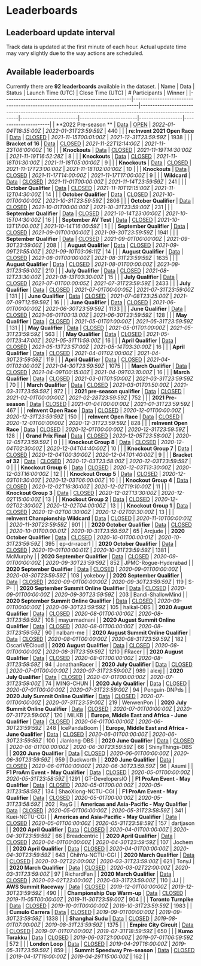 
# Leaderboards
## Leaderboard update interval
Track data is updated at the first minute of each hour. Actual update time may vary slightly due to the way actions are scheduled.
## Available leaderboards
Currently there are **92 leaderboards** available in the dataset.
| Name                                                | Data                                                                           | Status                                                                                                  | Launch Time (UTC)      | Close Time (UTC)       |   # Participants | Winner               |
|-----------------------------------------------------|--------------------------------------------------------------------------------|---------------------------------------------------------------------------------------------------------|------------------------|------------------------|------------------|----------------------|
| **2022 Pre-season **                                | [Data](./arn:aws:deepracer:::leaderboard/80ae12ea-25f3-42f4-b388-619e378f3406) | [OPEN](./arn:aws:deepracer:::leaderboard/80ae12ea-25f3-42f4-b388-619e378f3406/2022-01-17T10:00:00Z.csv) | *2022-01-04T18:35:00Z* | *2022-01-31T23:59:59Z* |              440 |                      |
| **re:Invent 2021 Open Race**                        | [Data](./arn:aws:deepracer:::leaderboard/cb808e78-f264-447a-b0fa-3eee4c71ac37) | [CLOSED](./arn:aws:deepracer:::leaderboard/cb808e78-f264-447a-b0fa-3eee4c71ac37/FINAL.csv)              | *2021-11-15T00:01:00Z* | *2021-12-31T23:59:59Z* |             1938 |                      |
| **Bracket of 16**                                   | [Data](./arn:aws:deepracer:::leaderboard/ceb35f88-0cd5-457b-b4b9-f461809275c7) | [CLOSED](./arn:aws:deepracer:::leaderboard/ceb35f88-0cd5-457b-b4b9-f461809275c7/FINAL.csv)              | *2021-11-22T12:14:00Z* | *2021-11-23T06:00:00Z* |               16 |                      |
| **Knockouts**                                       | [Data](./arn:aws:deepracer:::leaderboard/ea55e9b6-ce22-4d23-8293-f3778cbdf4f9) | [CLOSED](./arn:aws:deepracer:::leaderboard/ea55e9b6-ce22-4d23-8293-f3778cbdf4f9/FINAL.csv)              | *2021-11-19T14:30:00Z* | *2021-11-19T16:52:28Z* |                8 |                      |
| **Knockouts**                                       | [Data](./arn:aws:deepracer:::leaderboard/4d788609-767d-4cb0-ab28-e3ba704a011b) | [CLOSED](./arn:aws:deepracer:::leaderboard/4d788609-767d-4cb0-ab28-e3ba704a011b/FINAL.csv)              | *2021-11-18T01:30:00Z* | *2021-11-18T05:00:00Z* |                9 |                      |
| **Knockouts**                                       | [Data](./arn:aws:deepracer:::leaderboard/0094f331-5d0c-4d5d-b790-994376595e5b) | [CLOSED](./arn:aws:deepracer:::leaderboard/0094f331-5d0c-4d5d-b790-994376595e5b/FINAL.csv)              | *2021-11-17T23:00:00Z* | *2021-11-18T02:00:00Z* |               10 |                      |
| **Knockouts**                                       | [Data](./arn:aws:deepracer:::leaderboard/93081279-5194-4bc9-b8fd-cc47c55fda18) | [CLOSED](./arn:aws:deepracer:::leaderboard/93081279-5194-4bc9-b8fd-cc47c55fda18/FINAL.csv)              | *2021-11-17T14:00:00Z* | *2021-11-17T17:00:00Z* |                9 |                      |
| **Wildcard**                                        | [Data](./arn:aws:deepracer:::leaderboard/08db3006-f491-48b4-a238-926c6465e5d8) | [CLOSED](./arn:aws:deepracer:::leaderboard/08db3006-f491-48b4-a238-926c6465e5d8/FINAL.csv)              | *2021-11-01T00:00:00Z* | *2021-11-14T23:59:59Z* |              241 |                      |
| **October Qualifier**                               | [Data](./arn:aws:deepracer:::leaderboard/38010b1b-0790-4a75-95be-be373bb30710) | [CLOSED](./arn:aws:deepracer:::leaderboard/38010b1b-0790-4a75-95be-be373bb30710/FINAL.csv)              | *2021-11-10T12:15:00Z* | *2021-11-12T04:30:00Z* |               14 |                      |
| **October Qualifier**                               | [Data](./arn:aws:deepracer:::leaderboard/d8bda217-073a-4157-b37a-e1433b8439f6) | [CLOSED](./arn:aws:deepracer:::leaderboard/d8bda217-073a-4157-b37a-e1433b8439f6/FINAL.csv)              | *2021-10-01T00:00:00Z* | *2021-10-31T23:59:59Z* |             2806 |                      |
| **October Qualifier**                               | [Data](./arn:aws:deepracer:::leaderboard/3f4f0e17-37eb-4363-bb9a-3bf1eafdc96b) | [CLOSED](./arn:aws:deepracer:::leaderboard/3f4f0e17-37eb-4363-bb9a-3bf1eafdc96b/FINAL.csv)              | *2021-10-01T00:00:00Z* | *2021-10-31T23:59:00Z* |              231 |                      |
| **September Qualifier**                             | [Data](./arn:aws:deepracer:::leaderboard/c4a29839-21f9-4f35-8866-0a4e2422712b) | [CLOSED](./arn:aws:deepracer:::leaderboard/c4a29839-21f9-4f35-8866-0a4e2422712b/FINAL.csv)              | *2021-10-14T23:00:00Z* | *2021-10-15T04:30:00Z* |               16 |                      |
| **September AV Test**                               | [Data](./arn:aws:deepracer:::leaderboard/69ba1099-1716-4cfb-9f94-cd4b0151bcfd) | [CLOSED](./arn:aws:deepracer:::leaderboard/69ba1099-1716-4cfb-9f94-cd4b0151bcfd/FINAL.csv)              | *2021-10-13T17:00:00Z* | *2021-10-14T16:00:59Z* |                1 |                      |
| **September Qualifier**                             | [Data](./arn:aws:deepracer:::leaderboard/56eb54a4-edd6-4770-9e6b-a23f1df5d879) | [CLOSED](./arn:aws:deepracer:::leaderboard/56eb54a4-edd6-4770-9e6b-a23f1df5d879/FINAL.csv)              | *2021-09-01T00:00:00Z* | *2021-09-30T23:59:59Z* |             1941 |                      |
| **September Qualifier**                             | [Data](./arn:aws:deepracer:::leaderboard/9f2d829b-888d-4fc1-ba83-215ce4c01851) | [CLOSED](./arn:aws:deepracer:::leaderboard/9f2d829b-888d-4fc1-ba83-215ce4c01851/FINAL.csv)              | *2021-09-01T00:00:00Z* | *2021-09-30T23:59:00Z* |              208 |                      |
| **August Qualifier**                                | [Data](./arn:aws:deepracer:::leaderboard/0d1c6ad8-643d-4239-88e6-f7926f579887) | [CLOSED](./arn:aws:deepracer:::leaderboard/0d1c6ad8-643d-4239-88e6-f7926f579887/FINAL.csv)              | *2021-09-09T21:55:00Z* | *2021-09-10T03:06:11Z* |               14 |                      |
| **August Qualifier**                                | [Data](./arn:aws:deepracer:::leaderboard/27dc68bf-658c-47c0-b326-58382ba84084) | [CLOSED](./arn:aws:deepracer:::leaderboard/27dc68bf-658c-47c0-b326-58382ba84084/FINAL.csv)              | *2021-08-01T00:00:00Z* | *2021-08-31T23:59:59Z* |             1635 |                      |
| **August Qualifier**                                | [Data](./arn:aws:deepracer:::leaderboard/08433c0d-01d6-4ded-aca8-675fab8292cf) | [CLOSED](./arn:aws:deepracer:::leaderboard/08433c0d-01d6-4ded-aca8-675fab8292cf/FINAL.csv)              | *2021-08-01T00:00:00Z* | *2021-08-31T23:59:00Z* |              210 |                      |
| **July Qualifier**                                  | [Data](./arn:aws:deepracer:::leaderboard/6c8c590e-9927-48c9-b9c9-78ea50b54e6f) | [CLOSED](./arn:aws:deepracer:::leaderboard/6c8c590e-9927-48c9-b9c9-78ea50b54e6f/FINAL.csv)              | *2021-08-12T23:30:00Z* | *2021-08-13T03:30:00Z* |               15 |                      |
| **July Qualifier**                                  | [Data](./arn:aws:deepracer:::leaderboard/daf37cc4-940d-430f-87b5-ec2ec9e109af) | [CLOSED](./arn:aws:deepracer:::leaderboard/daf37cc4-940d-430f-87b5-ec2ec9e109af/FINAL.csv)              | *2021-07-01T00:00:05Z* | *2021-07-31T23:59:59Z* |             2433 |                      |
| **July Qualifier**                                  | [Data](./arn:aws:deepracer:::leaderboard/a5132954-b546-4ae6-89e0-3c9711ac6980) | [CLOSED](./arn:aws:deepracer:::leaderboard/a5132954-b546-4ae6-89e0-3c9711ac6980/FINAL.csv)              | *2021-07-01T00:00:05Z* | *2021-07-31T23:59:00Z* |              131 |                      |
| **June Qualifier**                                  | [Data](./arn:aws:deepracer:::leaderboard/e32329fc-8592-4cc0-a99f-707b8940e734) | [CLOSED](./arn:aws:deepracer:::leaderboard/e32329fc-8592-4cc0-a99f-707b8940e734/FINAL.csv)              | *2021-07-08T23:25:00Z* | *2021-07-09T12:59:59Z* |               16 |                      |
| **June Qualifier**                                  | [Data](./arn:aws:deepracer:::leaderboard/e60e046e-1836-4f83-9d11-0ef3bb5c5fe5) | [CLOSED](./arn:aws:deepracer:::leaderboard/e60e046e-1836-4f83-9d11-0ef3bb5c5fe5/FINAL.csv)              | *2021-06-01T00:00:00Z* | *2021-06-30T23:59:59Z* |             1133 |                      |
| **June Qualifier**                                  | [Data](./arn:aws:deepracer:::leaderboard/33816f04-2112-4664-9631-e758051de31e) | [CLOSED](./arn:aws:deepracer:::leaderboard/33816f04-2112-4664-9631-e758051de31e/FINAL.csv)              | *2021-06-01T00:13:00Z* | *2021-06-30T23:59:59Z* |              128 |                      |
| **May Qualifier**                                   | [Data](./arn:aws:deepracer:::leaderboard/948918ed-a1a4-41fc-98bb-08bfa87dabd0) | [CLOSED](./arn:aws:deepracer:::leaderboard/948918ed-a1a4-41fc-98bb-08bfa87dabd0/FINAL.csv)              | *2021-05-01T01:00:00Z* | *2021-05-31T23:59:59Z* |              131 |                      |
| **May Qualifier**                                   | [Data](./arn:aws:deepracer:::leaderboard/12205240-3976-4cd3-825a-969bbe909648) | [CLOSED](./arn:aws:deepracer:::leaderboard/12205240-3976-4cd3-825a-969bbe909648/FINAL.csv)              | *2021-05-01T01:00:00Z* | *2021-05-31T23:59:59Z* |              563 |                      |
| **May Qualifier**                                   | [Data](./arn:aws:deepracer:::leaderboard/286c89be-5d24-4e58-94eb-963689309459) | [CLOSED](./arn:aws:deepracer:::leaderboard/286c89be-5d24-4e58-94eb-963689309459/FINAL.csv)              | *2021-05-01T23:47:00Z* | *2021-05-31T11:59:00Z* |               16 |                      |
| **April Qualifier**                                 | [Data](./arn:aws:deepracer:::leaderboard/d7911e8f-5c8a-4eb2-8870-c9fe60957791) | [CLOSED](./arn:aws:deepracer:::leaderboard/d7911e8f-5c8a-4eb2-8870-c9fe60957791/FINAL.csv)              | *2021-05-13T23:57:00Z* | *2021-05-14T03:30:00Z* |               16 |                      |
| **April Qualifier**                                 | [Data](./arn:aws:deepracer:::leaderboard/765677a6-1423-41b2-aa54-02313d8466cd) | [CLOSED](./arn:aws:deepracer:::leaderboard/765677a6-1423-41b2-aa54-02313d8466cd/FINAL.csv)              | *2021-04-01T02:00:00Z* | *2021-04-30T23:59:59Z* |              119 |                      |
| **April Qualifier**                                 | [Data](./arn:aws:deepracer:::leaderboard/0e96bcaf-55f6-4c7f-bb04-680a517df0d7) | [CLOSED](./arn:aws:deepracer:::leaderboard/0e96bcaf-55f6-4c7f-bb04-680a517df0d7/FINAL.csv)              | *2021-04-01T02:00:00Z* | *2021-04-30T23:59:59Z* |             1075 |                      |
| **March Qualifier**                                 | [Data](./arn:aws:deepracer:::leaderboard/466ad055-0f74-4b3f-8310-119ca00b9eae) | [CLOSED](./arn:aws:deepracer:::leaderboard/466ad055-0f74-4b3f-8310-119ca00b9eae/FINAL.csv)              | *2021-04-09T00:15:00Z* | *2021-04-09T03:10:00Z* |               16 |                      |
| **March Qualifier**                                 | [Data](./arn:aws:deepracer:::leaderboard/86eb6d2e-72ad-4443-8b40-fb67514f5afe) | [CLOSED](./arn:aws:deepracer:::leaderboard/86eb6d2e-72ad-4443-8b40-fb67514f5afe/FINAL.csv)              | *2021-03-01T01:50:00Z* | *2021-03-31T23:59:59Z* |               70 |                      |
| **March Qualifier**                                 | [Data](./arn:aws:deepracer:::leaderboard/b565dc23-55c4-4a7e-8610-62fb6fd7a5f3) | [CLOSED](./arn:aws:deepracer:::leaderboard/b565dc23-55c4-4a7e-8610-62fb6fd7a5f3/FINAL.csv)              | *2021-03-01T01:50:00Z* | *2021-03-31T23:59:59Z* |              972 |                      |
| **2021 pre-season qualifier**                       | [Data](./arn:aws:deepracer:::leaderboard/fcdb9ab2-5493-4a5f-950a-31859571de45) | [CLOSED](./arn:aws:deepracer:::leaderboard/fcdb9ab2-5493-4a5f-950a-31859571de45/FINAL.csv)              | *2021-02-01T00:00:00Z* | *2021-02-28T23:59:59Z* |              752 |                      |
| **2021 Pre-season**                                 | [Data](./arn:aws:deepracer:::leaderboard/d4256a2d-8bb3-4727-817b-8be0b2e0e2ac) | [CLOSED](./arn:aws:deepracer:::leaderboard/d4256a2d-8bb3-4727-817b-8be0b2e0e2ac/FINAL.csv)              | *2021-01-04T00:00:00Z* | *2021-01-31T23:59:59Z* |              467 |                      |
| **reInvent Open Race**                              | [Data](./arn:aws:deepracer:::leaderboard/aab4a00b-d2fb-43ab-88d9-7a8cd8ee2922) | [CLOSED](./arn:aws:deepracer:::leaderboard/aab4a00b-d2fb-43ab-88d9-7a8cd8ee2922/FINAL.csv)              | *2020-12-01T00:00:00Z* | *2020-12-31T23:59:59Z* |              150 |                      |
| **reInvent Open Race**                              | [Data](./arn:aws:deepracer:::leaderboard/4f83061c-7fc5-418c-a280-6abac8576659) | [CLOSED](./arn:aws:deepracer:::leaderboard/4f83061c-7fc5-418c-a280-6abac8576659/FINAL.csv)              | *2020-12-01T00:00:00Z* | *2020-12-31T23:59:59Z* |              828 |                      |
| **reInvent Open Race**                              | [Data](./arn:aws:deepracer:::leaderboard/12c54b0a-e0bf-40ed-aa91-d1ae1dff10ac) | [CLOSED](./arn:aws:deepracer:::leaderboard/12c54b0a-e0bf-40ed-aa91-d1ae1dff10ac/FINAL.csv)              | *2020-12-01T00:00:00Z* | *2020-12-31T23:59:59Z* |              128 |                      |
| **Grand Prix Final**                                | [Data](./arn:aws:deepracer:::leaderboard/1ae1d976-03d7-449c-a3cc-08c0c0047a9d) | [CLOSED](./arn:aws:deepracer:::leaderboard/1ae1d976-03d7-449c-a3cc-08c0c0047a9d/FINAL.csv)              | *2020-12-05T23:58:00Z* | *2020-12-05T23:59:59Z* |                0 |                      |
| **Knockout Group 8**                                | [Data](./arn:aws:deepracer:::leaderboard/c9fcf379-33e8-4e30-8a5d-bf0f5f9c9441) | [CLOSED](./arn:aws:deepracer:::leaderboard/c9fcf379-33e8-4e30-8a5d-bf0f5f9c9441/FINAL.csv)              | *2020-12-04T02:30:00Z* | *2020-12-04T04:40:00Z* |               10 |                      |
| **Knockout Group 7**                                | [Data](./arn:aws:deepracer:::leaderboard/15576a60-7a91-4c8c-81e8-b90d00900c8f) | [CLOSED](./arn:aws:deepracer:::leaderboard/15576a60-7a91-4c8c-81e8-b90d00900c8f/FINAL.csv)              | *2020-12-04T00:30:00Z* | *2020-12-04T01:40:00Z* |                9 |                      |
| **Bracket of 32**                                   | [Data](./arn:aws:deepracer:::leaderboard/96227f13-beaa-4250-8f34-4c44f82c6bfe) | [CLOSED](./arn:aws:deepracer:::leaderboard/96227f13-beaa-4250-8f34-4c44f82c6bfe/FINAL.csv)              | *2020-12-03T23:58:00Z* | *2020-12-03T23:59:59Z* |                0 |                      |
| **Knockout Group 6**                                | [Data](./arn:aws:deepracer:::leaderboard/a9d22044-9e28-486e-94f6-fbbd730744e5) | [CLOSED](./arn:aws:deepracer:::leaderboard/a9d22044-9e28-486e-94f6-fbbd730744e5/FINAL.csv)              | *2020-12-03T13:30:00Z* | *2020-12-03T16:00:00Z* |               12 |                      |
| **Knockout Group 5**                                | [Data](./arn:aws:deepracer:::leaderboard/d2342a59-1bb6-4bf4-ae38-980a0927fa88) | [CLOSED](./arn:aws:deepracer:::leaderboard/d2342a59-1bb6-4bf4-ae38-980a0927fa88/FINAL.csv)              | *2020-12-03T01:30:00Z* | *2020-12-03T06:00:00Z* |               10 |                      |
| **Knockout Group 4**                                | [Data](./arn:aws:deepracer:::leaderboard/c615fde3-4122-499c-8926-d8214d96ca98) | [CLOSED](./arn:aws:deepracer:::leaderboard/c615fde3-4122-499c-8926-d8214d96ca98/FINAL.csv)              | *2020-12-02T16:30:00Z* | *2020-12-02T19:10:00Z* |               11 |                      |
| **Knockout Group 3**                                | [Data](./arn:aws:deepracer:::leaderboard/8534ec0b-554a-417c-bf13-c91b75a87c13) | [CLOSED](./arn:aws:deepracer:::leaderboard/8534ec0b-554a-417c-bf13-c91b75a87c13/FINAL.csv)              | *2020-12-02T13:30:00Z* | *2020-12-02T15:00:00Z* |               13 |                      |
| **Knockout Group 2**                                | [Data](./arn:aws:deepracer:::leaderboard/0c9589ac-6556-42a0-9dcd-6305963d17c0) | [CLOSED](./arn:aws:deepracer:::leaderboard/0c9589ac-6556-42a0-9dcd-6305963d17c0/FINAL.csv)              | *2020-12-02T02:30:00Z* | *2020-12-02T04:00:00Z* |               13 |                      |
| **Knockout Group 1**                                | [Data](./arn:aws:deepracer:::leaderboard/87ef6550-99e6-44ae-9d4c-205f658ce329) | [CLOSED](./arn:aws:deepracer:::leaderboard/87ef6550-99e6-44ae-9d4c-205f658ce329/FINAL.csv)              | *2020-12-02T00:30:00Z* | *2020-12-02T02:30:00Z* |               13 |                      |
| **reInvent Championship Wildcard**                  | [Data](./arn:aws:deepracer:::leaderboard/a046d284-0e67-4b81-bfc2-fdaf4ea5e15b) | [CLOSED](./arn:aws:deepracer:::leaderboard/a046d284-0e67-4b81-bfc2-fdaf4ea5e15b/FINAL.csv)              | *2020-11-10T00:00:01Z* | *2020-11-30T23:59:59Z* |              901 |                      |
| **2020 October Qualifier**                          | [Data](./arn:aws:deepracer:::leaderboard/d542d266-ce95-4875-8bdb-670421c9394f) | [CLOSED](./arn:aws:deepracer:::leaderboard/d542d266-ce95-4875-8bdb-670421c9394f/FINAL.csv)              | *2020-10-01T00:00:01Z* | *2020-10-31T23:59:59Z* |               65 | Arcjude              |
| **2020 October Qualifier**                          | [Data](./arn:aws:deepracer:::leaderboard/831218e6-ff91-4b11-b734-a2509d9b37fe) | [CLOSED](./arn:aws:deepracer:::leaderboard/831218e6-ff91-4b11-b734-a2509d9b37fe/FINAL.csv)              | *2020-10-01T00:00:01Z* | *2020-10-31T23:59:59Z* |              395 | ep-dr-racer1         |
| **2020 October Qualifier**                          | [Data](./arn:aws:deepracer:::leaderboard/55234c74-2c48-466d-9e66-242ddf05e04d) | [CLOSED](./arn:aws:deepracer:::leaderboard/55234c74-2c48-466d-9e66-242ddf05e04d/FINAL.csv)              | *2020-10-01T00:00:01Z* | *2020-10-31T23:59:59Z* |             1381 | McMurphy             |
| **2020 September Qualifier**                        | [Data](./arn:aws:deepracer:us-east-1::leaderboard/virtual-season-2020-09-tt)   | [CLOSED](./arn:aws:deepracer:us-east-1::leaderboard/virtual-season-2020-09-tt/FINAL.csv)                | *2020-09-01T00:00:00Z* | *2020-09-30T23:59:59Z* |              852 | JPMC-Rogue-Hyderabad |
| **2020 September Qualifier**                        | [Data](./arn:aws:deepracer:us-east-1::leaderboard/virtual-season-2020-09-oa)   | [CLOSED](./arn:aws:deepracer:us-east-1::leaderboard/virtual-season-2020-09-oa/FINAL.csv)                | *2020-09-01T00:00:00Z* | *2020-09-30T23:59:59Z* |              108 | yokeboy              |
| **2020 September Qualifier**                        | [Data](./arn:aws:deepracer:us-east-1::leaderboard/virtual-season-2020-09-h2h)  | [CLOSED](./arn:aws:deepracer:us-east-1::leaderboard/virtual-season-2020-09-h2h/FINAL.csv)               | *2020-09-01T00:00:00Z* | *2020-09-30T23:59:59Z* |              119 | S-P-                 |
| **2020 September Summit Online Qualifier**          | [Data](./arn:aws:deepracer:us-east-1::leaderboard/summit-season-2020-09-tt)    | [CLOSED](./arn:aws:deepracer:us-east-1::leaderboard/summit-season-2020-09-tt/FINAL.csv)                 | *2020-09-01T00:00:00Z* | *2020-09-30T23:59:59Z* |              203 | Bandi-ShallowMind    |
| **2020 September Summit Online Qualifier**          | [Data](./arn:aws:deepracer:us-east-1::leaderboard/summit-season-2020-09-h2h)   | [CLOSED](./arn:aws:deepracer:us-east-1::leaderboard/summit-season-2020-09-h2h/FINAL.csv)                | *2020-09-01T00:00:00Z* | *2020-09-30T23:59:59Z* |              105 | haikal-DBS           |
| **2020 August Qualifier**                           | [Data](./arn:aws:deepracer:us-east-1::leaderboard/virtual-season-2020-08-h2h)  | [CLOSED](./arn:aws:deepracer:us-east-1::leaderboard/virtual-season-2020-08-h2h/FINAL.csv)               | *2020-08-01T00:00:00Z* | *2020-08-31T23:59:59Z* |              108 | mayurmadnani         |
| **2020 August Summit Online Qualifier**             | [Data](./arn:aws:deepracer:us-east-1::leaderboard/summit-season-2020-08-h2h)   | [CLOSED](./arn:aws:deepracer:us-east-1::leaderboard/summit-season-2020-08-h2h/FINAL.csv)                | *2020-08-01T00:00:00Z* | *2020-08-31T23:59:59Z* |               90 | nalbam-me            |
| **2020 August Summit Online Qualifier**             | [Data](./arn:aws:deepracer:us-east-1::leaderboard/summit-season-2020-08-tt)    | [CLOSED](./arn:aws:deepracer:us-east-1::leaderboard/summit-season-2020-08-tt/FINAL.csv)                 | *2020-08-01T00:00:00Z* | *2020-08-31T23:59:59Z* |              182 | OscarIVECloud        |
| **2020 August Qualifier**                           | [Data](./arn:aws:deepracer:us-east-1::leaderboard/virtual-season-2020-08-tt)   | [CLOSED](./arn:aws:deepracer:us-east-1::leaderboard/virtual-season-2020-08-tt/FINAL.csv)                | *2020-08-01T00:00:00Z* | *2020-08-31T23:59:59Z* |             1210 | FRacer               |
| **2020 August Qualifier**                           | [Data](./arn:aws:deepracer:us-east-1::leaderboard/virtual-season-2020-08-oa)   | [CLOSED](./arn:aws:deepracer:us-east-1::leaderboard/virtual-season-2020-08-oa/FINAL.csv)                | *2020-08-01T00:00:00Z* | *2020-08-31T23:59:59Z* |               94 | JonathanRacer        |
| **2020 July Qualifier**                             | [Data](./arn:aws:deepracer:us-east-1::leaderboard/virtual-season-2020-07-tt)   | [CLOSED](./arn:aws:deepracer:us-east-1::leaderboard/virtual-season-2020-07-tt/FINAL.csv)                | *2020-07-01T00:00:00Z* | *2020-07-31T23:59:00Z* |              989 | alexj                |
| **2020 July Qualifier**                             | [Data](./arn:aws:deepracer:us-east-1::leaderboard/virtual-season-2020-07-oa)   | [CLOSED](./arn:aws:deepracer:us-east-1::leaderboard/virtual-season-2020-07-oa/FINAL.csv)                | *2020-07-01T00:00:00Z* | *2020-07-31T23:59:00Z* |               74 | MING-CHUN            |
| **2020 July Qualifier**                             | [Data](./arn:aws:deepracer:us-east-1::leaderboard/virtual-season-2020-07-h2h)  | [CLOSED](./arn:aws:deepracer:us-east-1::leaderboard/virtual-season-2020-07-h2h/FINAL.csv)               | *2020-07-01T00:00:00Z* | *2020-07-31T23:59:00Z* |               94 | Penguin-DNPds        |
| **2020 July Summit Online Qualifier**               | [Data](./arn:aws:deepracer:us-east-1::leaderboard/summit-season-2020-07-tt)    | [CLOSED](./arn:aws:deepracer:us-east-1::leaderboard/summit-season-2020-07-tt/FINAL.csv)                 | *2020-07-01T00:00:00Z* | *2020-07-31T23:59:00Z* |              219 | WenwenPon            |
| **2020 July Summit Online Qualifier**               | [Data](./arn:aws:deepracer:us-east-1::leaderboard/summit-season-2020-07-h2h)   | [CLOSED](./arn:aws:deepracer:us-east-1::leaderboard/summit-season-2020-07-h2h/FINAL.csv)                | *2020-07-01T00:00:00Z* | *2020-07-31T23:59:00Z* |              120 | MiLKB                |
| **Europe, Middle East and Africa - June Qualifier** | [Data](./arn:aws:deepracer:us-east-1::leaderboard/summit-season-2020-06-tt)    | [CLOSED](./arn:aws:deepracer:us-east-1::leaderboard/summit-season-2020-06-tt/FINAL.csv)                 | *2020-06-01T00:00:00Z* | *2020-06-30T23:59:59Z* |              248 | IcePandaBoom         |
| **Europe, Middle East and Africa - June Qualifier** | [Data](./arn:aws:deepracer:us-east-1::leaderboard/summit-season-2020-06-h2h)   | [CLOSED](./arn:aws:deepracer:us-east-1::leaderboard/summit-season-2020-06-h2h/FINAL.csv)                | *2020-06-01T00:00:00Z* | *2020-06-30T23:59:59Z* |              100 | Jianlong-DBS         |
| **2020 June Qualifier**                             | [Data](./arn:aws:deepracer:us-east-1::leaderboard/virtual-season-2020-06-oa)   | [CLOSED](./arn:aws:deepracer:us-east-1::leaderboard/virtual-season-2020-06-oa/FINAL.csv)                | *2020-06-01T00:00:00Z* | *2020-06-30T23:59:59Z* |               66 | ShinyThings-DBS      |
| **2020 June Qualifier**                             | [Data](./arn:aws:deepracer:us-east-1::leaderboard/virtual-season-2020-06-tt)   | [CLOSED](./arn:aws:deepracer:us-east-1::leaderboard/virtual-season-2020-06-tt/FINAL.csv)                | *2020-06-01T00:00:00Z* | *2020-06-30T23:59:59Z* |              959 | Duckworth            |
| **2020 June Qualifier**                             | [Data](./arn:aws:deepracer:us-east-1::leaderboard/virtual-season-2020-06-h2h)  | [CLOSED](./arn:aws:deepracer:us-east-1::leaderboard/virtual-season-2020-06-h2h/FINAL.csv)               | *2020-06-01T00:00:00Z* | *2020-06-30T23:59:59Z* |               96 | Asumi                |
| **F1 ProAm Event - May Qualifier**                  | [Data](./arn:aws:deepracer:us-east-1::leaderboard/virtual-season-2020-05-tt)   | [CLOSED](./arn:aws:deepracer:us-east-1::leaderboard/virtual-season-2020-05-tt/FINAL.csv)                | *2020-05-01T00:00:00Z* | *2020-05-31T23:58:59Z* |             1291 | GT-DevelopersIO      |
| **F1 ProAm Event - May Qualifier**                  | [Data](./arn:aws:deepracer:us-east-1::leaderboard/virtual-season-2020-05-oa)   | [CLOSED](./arn:aws:deepracer:us-east-1::leaderboard/virtual-season-2020-05-oa/FINAL.csv)                | *2020-05-01T00:00:00Z* | *2020-05-31T23:58:59Z* |              134 | ShaoXiong-NCTU-CGI   |
| **F1 ProAm Event - May Qualifier**                  | [Data](./arn:aws:deepracer:us-east-1::leaderboard/virtual-season-2020-05-h2h)  | [CLOSED](./arn:aws:deepracer:us-east-1::leaderboard/virtual-season-2020-05-h2h/FINAL.csv)               | *2020-05-01T00:00:00Z* | *2020-05-31T23:58:59Z* |              202 | RayG                 |
| **Americas and Asia-Pacific - May Qualifier**       | [Data](./arn:aws:deepracer:us-east-1::leaderboard/summit-season-2020-05-tt)    | [CLOSED](./arn:aws:deepracer:us-east-1::leaderboard/summit-season-2020-05-tt/FINAL.csv)                 | *2020-05-01T00:00:00Z* | *2020-05-31T23:58:59Z* |              341 | Kuei-NCTU-CGI        |
| **Americas and Asia-Pacific - May Qualifier**       | [Data](./arn:aws:deepracer:us-east-1::leaderboard/summit-season-2020-05-h2h)   | [CLOSED](./arn:aws:deepracer:us-east-1::leaderboard/summit-season-2020-05-h2h/FINAL.csv)                | *2020-05-01T00:00:00Z* | *2020-05-31T23:58:59Z* |              157 | dartjason            |
| **2020 April Qualifier**                            | [Data](./arn:aws:deepracer:us-east-1::leaderboard/virtual-season-2020-04-oa)   | [CLOSED](./arn:aws:deepracer:us-east-1::leaderboard/virtual-season-2020-04-oa/FINAL.csv)                | *2020-04-01T00:00:00Z* | *2020-04-30T23:59:59Z* |               66 | Breadcentric         |
| **2020 April Qualifier**                            | [Data](./arn:aws:deepracer:us-east-1::leaderboard/virtual-season-2020-04-h2h)  | [CLOSED](./arn:aws:deepracer:us-east-1::leaderboard/virtual-season-2020-04-h2h/FINAL.csv)               | *2020-04-01T00:00:00Z* | *2020-04-30T23:59:59Z* |              107 | Jochem               |
| **2020 April Qualifier**                            | [Data](./arn:aws:deepracer:us-east-1::leaderboard/virtual-season-2020-04-tt)   | [CLOSED](./arn:aws:deepracer:us-east-1::leaderboard/virtual-season-2020-04-tt/FINAL.csv)                | *2020-04-01T00:00:00Z* | *2020-04-30T23:59:59Z* |              643 | ChihYu-NCTU-CGI      |
| **2020 March Qualifier**                            | [Data](./arn:aws:deepracer:us-east-1::leaderboard/virtual-season-2020-03-tt)   | [CLOSED](./arn:aws:deepracer:us-east-1::leaderboard/virtual-season-2020-03-tt/FINAL.csv)                | *2020-03-02T22:00:00Z* | *2020-03-31T23:59:00Z* |              621 | TonyJ                |
| **2020 March Qualifier**                            | [Data](./arn:aws:deepracer:us-east-1::leaderboard/virtual-season-2020-03-oa)   | [CLOSED](./arn:aws:deepracer:us-east-1::leaderboard/virtual-season-2020-03-oa/FINAL.csv)                | *2020-03-02T22:00:00Z* | *2020-03-31T23:59:00Z* |               97 | RichardFan           |
| **2020 March Qualifier**                            | [Data](./arn:aws:deepracer:us-east-1::leaderboard/virtual-season-2020-03-h2h)  | [CLOSED](./arn:aws:deepracer:us-east-1::leaderboard/virtual-season-2020-03-h2h/FINAL.csv)               | *2020-03-02T22:00:00Z* | *2020-03-31T23:59:00Z* |              110 | JJ                   |
| **AWS Summit Raceway**                              | [Data](./arn:aws:deepracer:us-east-1::leaderboard/season-2019-12)              | [CLOSED](./arn:aws:deepracer:us-east-1::leaderboard/season-2019-12/FINAL.csv)                           | *2019-12-01T00:00:00Z* | *2019-12-30T23:59:59Z* |              490 |                      |
| **Championship Cup Warm-up**                        | [Data](./arn:aws:deepracer:us-east-1::leaderboard/season-2019-11)              | [CLOSED](./arn:aws:deepracer:us-east-1::leaderboard/season-2019-11/FINAL.csv)                           | *2019-11-05T00:00:00Z* | *2019-11-30T23:59:00Z* |              904 |                      |
| **Toronto Turnpike**                                | [Data](./arn:aws:deepracer:us-east-1::leaderboard/season-2019-10)              | [CLOSED](./arn:aws:deepracer:us-east-1::leaderboard/season-2019-10/FINAL.csv)                           | *2019-10-01T00:00:00Z* | *2019-10-31T23:59:59Z* |             1983 |                      |
| **Cumulo Carrera**                                  | [Data](./arn:aws:deepracer:us-east-1::leaderboard/season-2019-09)              | [CLOSED](./arn:aws:deepracer:us-east-1::leaderboard/season-2019-09/FINAL.csv)                           | *2019-09-01T00:00:00Z* | *2019-09-30T23:59:59Z* |             1338 |                      |
| **Shanghai Sudu**                                   | [Data](./arn:aws:deepracer:us-east-1::leaderboard/season-2019-08)              | [CLOSED](./arn:aws:deepracer:us-east-1::leaderboard/season-2019-08/FINAL.csv)                           | *2019-08-01T07:00:00Z* | *2019-08-31T23:59:59Z* |             1375 |                      |
| **Empire City Circuit**                             | [Data](./arn:aws:deepracer:us-east-1::leaderboard/season-2019-07)              | [CLOSED](./arn:aws:deepracer:us-east-1::leaderboard/season-2019-07/FINAL.csv)                           | *2019-07-01T07:00:00Z* | *2019-07-31T18:59:59Z* |              650 |                      |
| **Kumo Torakku**                                    | [Data](./arn:aws:deepracer:us-east-1::leaderboard/season-2019-06)              | [CLOSED](./arn:aws:deepracer:us-east-1::leaderboard/season-2019-06/FINAL.csv)                           | *2019-06-03T21:00:00Z* | *2019-07-01T06:59:59Z* |              572 |                      |
| **London Loop**                                     | [Data](./arn:aws:deepracer:us-east-1::leaderboard/season-2019-05)              | [CLOSED](./arn:aws:deepracer:us-east-1::leaderboard/season-2019-05/FINAL.csv)                           | *2019-04-29T16:00:00Z* | *2019-05-31T23:59:59Z* |              859 |                      |
| **Summit Speedway Pre-season**                      | [Data](./arn:aws:deepracer:us-east-1::leaderboard/preseason-2019-04-17)        | [CLOSED](./arn:aws:deepracer:us-east-1::leaderboard/preseason-2019-04-17/FINAL.csv)                     | *2019-04-17T16:00:00Z* | *2019-04-29T15:00:00Z* |              162 |                      |
    